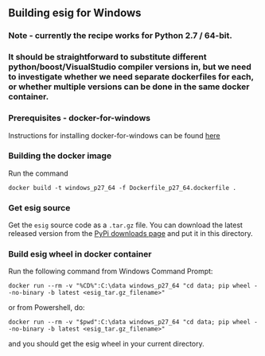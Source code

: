 ## Building esig for Windows

### Note - currently the recipe works for Python 2.7 / 64-bit.
### It should be straightforward to substitute different python/boost/VisualStudio compiler versions in, but we need to investigate whether we need separate dockerfiles for each, or whether multiple versions can be done in the same docker container.


### Prerequisites - docker-for-windows

Instructions for installing docker-for-windows can be found [here](https://www.docker.com/docker-windows)

### Building the docker image

Run the command
```
docker build -t windows_p27_64 -f Dockerfile_p27_64.dockerfile .
```

### Get esig source

Get the ```esig``` source code as a ```.tar.gz``` file.  You can download
the latest released version from the [PyPi downloads page](https://pypi.org/project/esig/#files)
and put it in this directory.


### Build esig wheel in docker container

Run the following command from Windows Command Prompt:
```
docker run --rm -v "%CD%":C:\data windows_p27_64 "cd data; pip wheel --no-binary -b latest <esig_tar.gz_filename>"
```
or from Powershell, do:
```
docker run --rm -v "$pwd":C:\data windows_p27_64 "cd data; pip wheel --no-binary -b latest <esig_tar.gz_filename>"
```
and you should get the esig wheel in your current directory.
